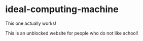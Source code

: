 # ideal-computing-machine
This one actually works!

This is an unblocked website for people who do not like school!
